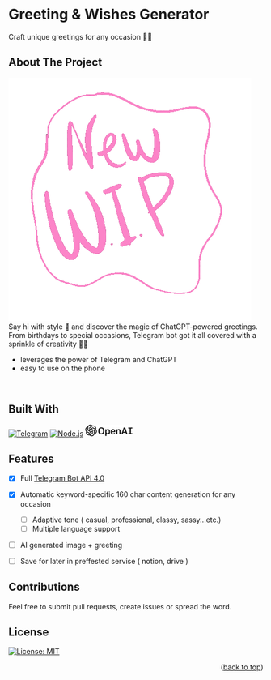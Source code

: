 <!-- Improved compatibility of back to top link: See: https://github.com/othneildrew/Best-README-Template/pull/73 -->
<a name="readme-top"></a>
<!--
*** Thanks for checking out the Best-README-Template. If you have a suggestion
*** that would make this better, please fork the repo and create a pull request
*** or simply open an issue with the tag "enhancement".
*** Don't forget to give the project a star!
*** Thanks again! Now go create something AMAZING! :D
-->



<!-- PROJECT SHIELDS -->
<!--
*** I'm using markdown "reference style" links for readability.
*** Reference links are enclosed in brackets [ ] instead of parentheses ( ).
*** See the bottom of this document for the declaration of the reference variables
*** for contributors-url, forks-url, etc. This is an optional, concise syntax you may use.
*** https://www.markdownguide.org/basic-syntax/#reference-style-links
-->



<!-- PROJECT LOGO -->
<br />
<div align="left">
<h1>Greeting & Wishes Generator</h1>
Craft unique greetings for any occasion 💫🎉  
</div>




<!-- ABOUT THE PROJECT -->
## About The Project
[![WIP][product-screenshot]](https://example.com) <br>
Say hi with style 🙌 and discover the magic of ChatGPT-powered greetings. From birthdays to special occasions, Telegram bot got it all covered with a sprinkle of creativity 🎉📲
- leverages the power of Telegram and ChatGPT
- easy to use on the phone
 <br>

## Built With
[![Telegram]][Telegram-url]
[![Node.js][Nodejs.com]][Nodejs-url]
[![openai]][openai-url]

## Features
- [x] Full [Telegram Bot API 4.0](https://core.telegram.org/bots/api) 
- [x] Automatic keyword-specific 160 char content generation for any occasion
  - [ ] Adaptive tone ( casual, professional, classy, sassy...etc.) 
  - [ ] Multiple language support
- [ ] AI generated image + greeting
- [ ] Save for later in preffested servise ( notion, drive )


## Contributions

Feel free to submit pull requests, create issues or spread the word.

## License

[![License: MIT](https://img.shields.io/badge/License-MIT-yellow.svg)](https://opensource.org/licenses/MIT)


<p align="right">(<a href="#readme-top">back to top</a>)</p>

<!-- MARKDOWN LINKS & IMAGES -->
<!-- https://www.markdownguide.org/basic-syntax/#reference-style-links -->
[product-screenshot]: images/WIP.gif
[notion]: images/notion-48.png
[openai]: images/openai.png

[Nodejs.com]:https://img.shields.io/badge/Node.js-43853D?style=for-the-badge&logo=node.js&logoColor=white
[Nodejs-url]: https://nodejs.org
[Telegram]:https://img.shields.io/badge/Telegram-2CA5E0?style=for-the-badge&logo=telegram&logoColor=white
[Telegram-url]: https://telegram.org/
[notion-url]: https://www.notion.so/
[openai-url]: https://platform.openai.com/docs/introduction
